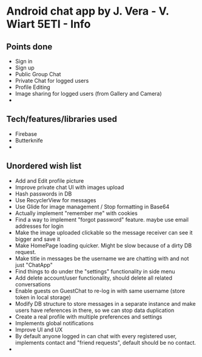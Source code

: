 # Android chat app by J. Vera - V. Wiart 5ETI - Info

## Points done
- Sign in
- Sign up
- Public Group Chat
- Private Chat for logged users
- Profile Editing
- Image sharing for logged users (from Gallery and Camera)
-

## Tech/features/libraries used
- Firebase
- Butterknife
- 

## Unordered wish list
- Add and Edit profile picture
- Improve private chat UI with images upload
- Hash passwords in DB
- Use RecyclerView for messages
- Use Glide for image management / Stop formatting in Base64
- Actually implement "remember me" with cookies
- Find a way to implement "forgot password" feature. maybe use email addresses for login
- Make the image uploaded clickable so the message receiver can see it bigger and save it
- Make HomePage loading quicker. Might be slow because of a dirty DB request.
- Make title in messages be the username we are chatting with and not just "ChatApp"
- Find things to do under the "settings" functionality in side menu
- Add delete account/user functionality, should delete all related conversations
- Enable guests on GuestChat to re-log in with same username (store token in local storage)
- Modify DB structure to store messages in a separate instance and make users have references in there, so we can stop data duplication
- Create a real profile with multiple preferences and settings
- Implements global notifications
- Improve UI and UX
- By default anyone logged in can chat with every registered user,
   implements contact and "friend requests", default should be no contact.
-
